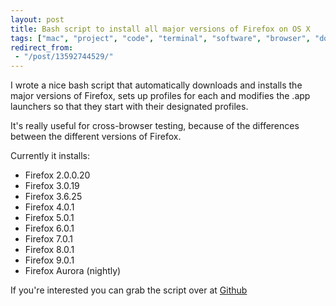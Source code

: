```yaml
---
layout: post
title: Bash script to install all major versions of Firefox on OS X
tags: ["mac", "project", "code", "terminal", "software", "browser", "downloads", "github", "development"]
redirect_from:
 - "/post/13592744529/"
---
```


I wrote a nice bash script that automatically downloads and installs the major versions of Firefox, sets up profiles for each and modifies the .app launchers so that they start with their designated profiles.

<!-- more -->

It's really useful for cross-browser testing, because of the differences between the different versions of Firefox.

Currently it installs:

- Firefox 2.0.0.20
- Firefox 3.0.19
- Firefox 3.6.25
- Firefox 4.0.1
- Firefox 5.0.1
- Firefox 6.0.1
- Firefox 7.0.1
- Firefox 8.0.1
- Firefox 9.0.1
- Firefox Aurora (nightly)

If you're interested you can grab the script over at [Github](https://github.com/omgmog/install-all-firefox)
